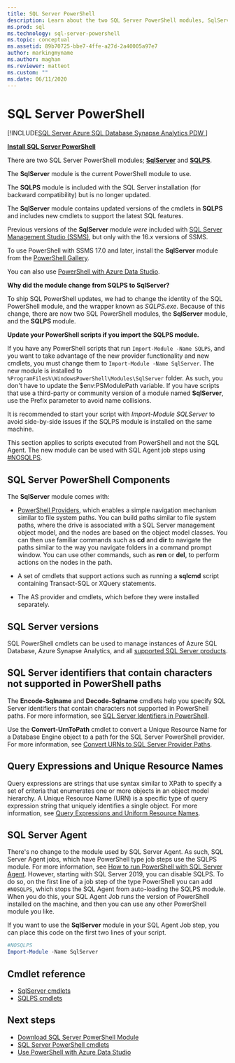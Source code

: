 ```yaml
---
title: SQL Server PowerShell
description: Learn about the two SQL Server PowerShell modules, SqlServer and SQLPS, which include PowerShell Providers and cmdlets.
ms.prod: sql
ms.technology: sql-server-powershell
ms.topic: conceptual
ms.assetid: 89b70725-bbe7-4ffe-a27d-2a40005a97e7
author: markingmyname
ms.author: maghan
ms.reviewer: matteot
ms.custom: ""
ms.date: 06/11/2020
---
```


# SQL Server PowerShell

[!INCLUDE[SQL Server Azure SQL Database Synapse Analytics PDW ](../includes/applies-to-version/sql-asdb-asdbmi-asa-pdw.md)]

**[Install SQL Server PowerShell](download-sql-server-ps-module.md)**

There are two SQL Server PowerShell modules; **[SqlServer](https://docs.microsoft.com/powershell/module/sqlserver)** and **[SQLPS](https://docs.microsoft.com/powershell/module/sqlps)**.

The **SqlServer** module is the current PowerShell module to use.

The **SQLPS** module is included with the SQL Server installation (for backward compatibility) but is no longer updated.

The **SqlServer** module contains updated versions of the cmdlets in **SQLPS** and includes new cmdlets to support the latest SQL features.

Previous versions of the **SqlServer** module *were* included with [SQL Server Management Studio (SSMS)](../ssms/download-sql-server-management-studio-ssms.md), but only with the 16.x versions of SSMS.

To use PowerShell with SSMS 17.0 and later, install the **SqlServer** module from the [PowerShell Gallery](https://www.powershellgallery.com/packages/SqlServer).

You can also use [PowerShell with Azure Data Studio](../azure-data-studio/extensions/powershell-extension.md).

**Why did the module change from SQLPS to SqlServer?**

To ship SQL PowerShell updates, we had to change the identity of the SQL PowerShell module, and the wrapper known as *SQLPS.exe*. Because of this change, there are now two SQL PowerShell modules, the **SqlServer** module, and the **SQLPS** module.  

**Update your PowerShell scripts if you import the SQLPS module.**

If you have any PowerShell scripts that run `Import-Module -Name SQLPS`, and you want to take advantage of the new provider functionality and new cmdlets, you must change them to `Import-Module -Name SqlServer`. The new module is installed to `%ProgramFiles%\WindowsPowerShell\Modules\SqlServer` folder. As such, you don't have to update the $env:PSModulePath variable. If you have scripts that use a third-party or community version of a module named **SqlServer**, use the Prefix parameter to avoid name collisions.

It is recommended to start your script with *Import-Module SQLServer* to avoid side-by-side issues if the SQLPS module is installed on the same machine.

This section applies to scripts executed from PowerShell and not the SQL Agent. The new module can be used with SQL Agent job steps using [#NOSQLPS](#sql-server-agent).

## SQL Server PowerShell Components

The **SqlServer** module comes with:

- [PowerShell Providers](/powershell/module/microsoft.powershell.core/about/about_providers), which enables a simple navigation mechanism similar to file system paths. You can build paths similar to file system paths, where the drive is associated with a SQL Server management object model, and the nodes are based on the object model classes. You can then use familiar commands such as **cd** and **dir** to navigate the paths similar to the way you navigate folders in a command prompt window. You can use other commands, such as **ren** or **del**, to perform actions on the nodes in the path.

- A set of cmdlets that support actions such as running a **sqlcmd** script containing Transact-SQL or XQuery statements.  

- The AS provider and cmdlets, which before they were installed separately.

## SQL Server versions

SQL PowerShell cmdlets can be used to manage instances of Azure SQL Database, Azure Synapse Analytics, and all [supported SQL Server products](https://support.microsoft.com/lifecycle/search/1044).

## SQL Server identifiers that contain characters not supported in PowerShell paths

The **Encode-Sqlname** and **Decode-Sqlname** cmdlets help you specify SQL Server identifiers that contain characters not supported in PowerShell paths. For more information, see [SQL Server Identifiers in PowerShell](sql-server-identifiers-in-powershell.md).

Use the **Convert-UrnToPath** cmdlet to convert a Unique Resource Name for a Database Engine object to a path for the SQL Server PowerShell provider. For more information, see [Convert URNs to SQL Server Provider Paths](/powershell/module/sqlserver/Convert-UrnToPath).
  
## Query Expressions and Unique Resource Names  

Query expressions are strings that use syntax similar to XPath to specify a set of criteria that enumerates one or more objects in an object model hierarchy. A Unique Resource Name (URN) is a specific type of query expression string that uniquely identifies a single object. For more information, see [Query Expressions and Uniform Resource Names](query-expressions-and-uniform-resource-names.md).

## SQL Server Agent

There's no change to the module used by SQL Server Agent. As such, SQL Server Agent jobs, which have PowerShell type job steps use the SQLPS module. For more information, see [How to run PowerShell with SQL Server Agent](run-windows-powershell-steps-in-sql-server-agent.md). However, starting with SQL Server 2019, you can disable SQLPS. To do so, on the first line of a job step of the type PowerShell you can add `#NOSQLPS`, which stops the SQL Agent from auto-loading the SQLPS module. When you do this, your SQL Agent Job runs the version of PowerShell installed on the machine, and then you can use any other PowerShell module you like.

If you want to use the **SqlServer** module in your SQL Agent Job step, you can place this code on the first two lines of your script.

```powershell
#NOSQLPS
Import-Module -Name SqlServer
```

## Cmdlet reference

- [SqlServer cmdlets](/powershell/module/sqlserver)
- [SQLPS cmdlets](/powershell/module/sqlps)

## Next steps

- [Download SQL Server PowerShell Module](download-sql-server-ps-module.md)
- [SQL Server PowerShell cmdlets](/powershell/module/sqlserver)
- [Use PowerShell with Azure Data Studio](../azure-data-studio/extensions/powershell-extension.md)

